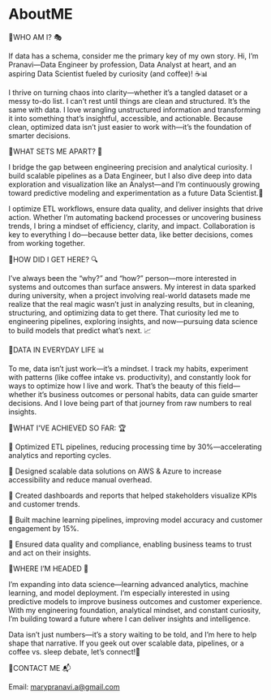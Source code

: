 # AboutME
🔹WHO AM I? 🎭

If data has a schema, consider me the primary key of my own story. Hi, I’m Pranavi—Data Engineer by profession, Data Analyst at heart, and an aspiring Data Scientist fueled by curiosity (and coffee)! ☕📊

I thrive on turning chaos into clarity—whether it’s a tangled dataset or a messy to-do list. I can’t rest until things are clean and structured. It’s the same with data. I love wrangling unstructured information and transforming it into something that’s insightful, accessible, and actionable. Because clean, optimized data isn’t just easier to work with—it’s the foundation of smarter decisions.

🔹WHAT SETS ME APART? 🚀

I bridge the gap between engineering precision and analytical curiosity. I build scalable pipelines as a Data Engineer, but I also dive deep into data exploration and visualization like an Analyst—and I’m continuously growing toward predictive modeling and experimentation as a future Data Scientist.🧠

I optimize ETL workflows, ensure data quality, and deliver insights that drive action. Whether I’m automating backend processes or uncovering business trends, I bring a mindset of efficiency, clarity, and impact. Collaboration is key to everything I do—because better data, like better decisions, comes from working together.

🔹HOW DID I GET HERE? 🔍

I’ve always been the “why?” and “how?” person—more interested in systems and outcomes than surface answers. My interest in data sparked during university, when a project involving real-world datasets made me realize that the real magic wasn’t just in analyzing results, but in cleaning, structuring, and optimizing data to get there. That curiosity led me to engineering pipelines, exploring insights, and now—pursuing data science to build models that predict what’s next. 📈

🔹DATA IN EVERYDAY LIFE 📊

To me, data isn’t just work—it’s a mindset. I track my habits, experiment with patterns (like coffee intake vs. productivity), and constantly look for ways to optimize how I live and work. That’s the beauty of this field—whether it’s business outcomes or personal habits, data can guide smarter decisions. And I love being part of that journey from raw numbers to real insights.

🔹WHAT I'VE ACHIEVED SO FAR: 🏆

📌 Optimized ETL pipelines, reducing processing time by 30%—accelerating analytics and reporting cycles.

📌 Designed scalable data solutions on AWS & Azure to increase accessibility and reduce manual overhead.

📌 Created dashboards and reports that helped stakeholders visualize KPIs and customer trends.

📌 Built machine learning pipelines, improving model accuracy and customer engagement by 15%.

📌 Ensured data quality and compliance, enabling business teams to trust and act on their insights.

🔹WHERE I’M HEADED 🔮

I’m expanding into data science—learning advanced analytics, machine learning, and model deployment. I’m especially interested in using predictive models to improve business outcomes and customer experience. With my engineering foundation, analytical mindset, and constant curiosity, I’m building toward a future where I can deliver insights and intelligence.

Data isn’t just numbers—it’s a story waiting to be told, and I’m here to help shape that narrative. If you geek out over scalable data, pipelines, or a coffee vs. sleep debate, let’s connect!🤝

🔹CONTACT ME 📬

Email: marypranavi.a@gmail.com
